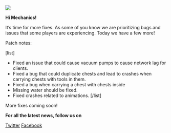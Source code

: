 ![](https://cdn.akamai.steamstatic.com/steamcommunity/public/images/clans//11471984/603024a52737dc0483b07166d8ea40652c91e337.png)

**Hi Mechanics!**


It’s time for more fixes. 
As some of you know we are prioritizing bugs and issues that some players are experiencing. 
Today we have a few more! 

Patch notes:

[list]
* Fixed an issue that could cause vacuum pumps to cause network lag for clients.
* Fixed a bug that could duplicate chests and lead to crashes when carrying chests with tools in them.
* Fixed a bug when carrying a chest with chests inside
* Missing water should be fixed.
* Fixed crashes related to animations.
[/list]

More fixes coming soon!

**For all the latest news, follow us on**

[Twitter](https://twitter.com/ScrapMechanic)
[Facebook](https://www.facebook.com/scrapmechanic/)